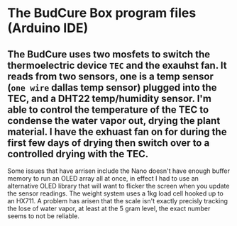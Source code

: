# The BudCure Box program files (Arduino IDE)
## The BudCure uses two mosfets to switch the thermoelectric device `TEC` and the exauhst fan. It reads from two sensors, one is a temp sensor (`one wire` dallas temp sensor) plugged into the TEC, and a DHT22 temp/humidity sensor. I'm able to control the temperature of the TEC to condense the water vapor out, drying the plant material. I have the exhuast fan on for during the first few days of drying then switch over to a controlled drying with the TEC. 
Some issues that have arrisen include the Nano doesn't have enough buffer memory to run an OLED array all at once, in effect I had to use an alternative OLED library that will want to flicker the screen when you update the sensor readings. The weight system uses a 1kg load cell hooked up to an HX711. A problem has arisen that the scale isn't exactly precisly tracking the lose of water vapor, at least at the 5 gram level, the exact number seems to not be reliable. 

